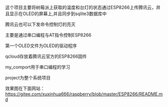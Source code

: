 这个项目主要将树莓派上获取的温度和台灯的状态通过ESP8266上传腾讯云，并且显示在OLED的屏幕上,并且同步到sqlite3数据库中

腾讯云也可以下发命令控制灯的亮灭

主要是通过串口编程与AT指令控制ESP8266

第一个OLED文件为OLED的驱动程序

qcloud存放着腾讯云官方的ESP8266固件

my_comport用于串口编程的学习

project为整个系统项目

效果图在下面网站：
https://gitee.com/xuxinhua666/raspberry/blob/master/ESP8266/README.md
























